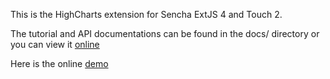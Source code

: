 This is the HighCharts extension for Sencha ExtJS 4 and Touch 2.

The tutorial and API documentations can be found in the docs/ directory or you can view it [online][1]

Here is the online [demo][2]

[1]: http://joekuan.org/demos/Highcharts_Sencha/docs/#!/api/Chart.ux.Highcharts
[2]: http://joekuan.org/demos/Highcharts_Sencha
